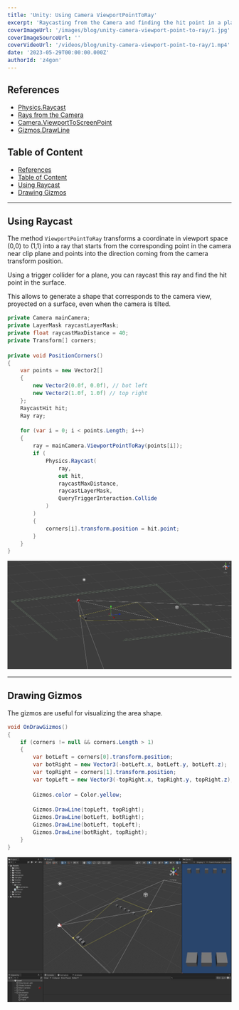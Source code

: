 ```yaml
---
title: 'Unity: Using Camera ViewportPointToRay'
excerpt: 'Raycasting from the Camera and finding the hit point in a plane, to determine a surface area corresponding to the proyected view from the Camera on the Plane.'
coverImageUrl: '/images/blog/unity-camera-viewport-point-to-ray/1.jpg'
coverImageSourceUrl: ''
coverVideoUrl: '/videos/blog/unity-camera-viewport-point-to-ray/1.mp4'
date: '2023-05-29T00:00:00.000Z'
authorId: 'z4gon'
---
```


## References

- [Physics.Raycast](https://docs.unity3d.com/ScriptReference/Physics.Raycast.html)
- [Rays from the Camera](https://docs.unity3d.com/Manual/CameraRays.html)
- [Camera.ViewportToScreenPoint](https://docs.unity3d.com/ScriptReference/Camera.ViewportToScreenPoint.html)
- [Gizmos.DrawLine](https://docs.unity3d.com/ScriptReference/Gizmos.DrawLine.html)

## Table of Content

- [References](#references)
- [Table of Content](#table-of-content)
- [Using Raycast](#using-raycast)
- [Drawing Gizmos](#drawing-gizmos)

---

## Using Raycast

The method `ViewportPointToRay` transforms a coordinate in viewport space (0,0) to (1,1) into a ray that starts from the corresponding point in the camera near clip plane and points into the direction coming from the camera transform position.

Using a trigger collider for a plane, you can raycast this ray and find the hit point in the surface.

This allows to generate a shape that corresponds to the camera view, proyected on a surface, even when the camera is tilted.

```csharp
private Camera mainCamera;
private LayerMask raycastLayerMask;
private float raycastMaxDistance = 40;
private Transform[] corners;

private void PositionCorners()
{
    var points = new Vector2[]
    {
        new Vector2(0.0f, 0.0f), // bot left
        new Vector2(1.0f, 1.0f) // top right
    };
    RaycastHit hit;
    Ray ray;

    for (var i = 0; i < points.Length; i++)
    {
        ray = mainCamera.ViewportPointToRay(points[i]);
        if (
            Physics.Raycast(
                ray,
                out hit,
                raycastMaxDistance,
                raycastLayerMask,
                QueryTriggerInteraction.Collide
            )
        )
        {
            corners[i].transform.position = hit.point;
        }
    }
}
```

![Picture](/images/blog/unity-camera-viewport-point-to-ray/3.jpg)

---

## Drawing Gizmos

The gizmos are useful for visualizing the area shape.

```cs
void OnDrawGizmos()
{
    if (corners != null && corners.Length > 1)
    {
        var botLeft = corners[0].transform.position;
        var botRight = new Vector3(-botLeft.x, botLeft.y, botLeft.z);
        var topRight = corners[1].transform.position;
        var topLeft = new Vector3(-topRight.x, topRight.y, topRight.z);

        Gizmos.color = Color.yellow;

        Gizmos.DrawLine(topLeft, topRight);
        Gizmos.DrawLine(botLeft, botRight);
        Gizmos.DrawLine(botLeft, topLeft);
        Gizmos.DrawLine(botRight, topRight);
    }
}
```

![Picture](/images/blog/unity-camera-viewport-point-to-ray/1.jpg)
